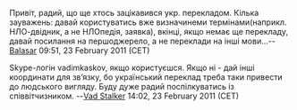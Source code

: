 Привіт, радий, що ще хтось зацікавився укр. перекладом. Кілька
зауважень: давай користуватись вже визначинеми термінами(наприкл.
НЛО-двідник, а не НЛОпедія, заявка), вкінці, якщо немає ще перекладу,
давай посилання на першоджерело, а не переклади на інші
мови...--[Balasar](User:Balasar "wikilink") 09:51, 23 February 2011
(CET)

Skype-логін vadimkaskov, якщо користуєшся. Якщо ні - дай інші координати
для зв’язку, бо український переклад треба таки привести до людського
вигляду. Буду дуже радий поспілкуватись із співвітчизником. --[Vad
Stalker](User:Vad_Stalker "wikilink") 14:02, 23 February 2011 (CET)